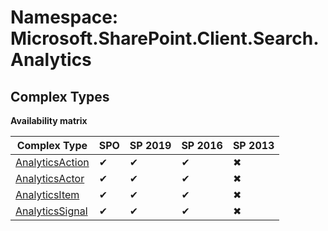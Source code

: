 # Namespace: Microsoft.SharePoint.Client.Search.Analytics

## Complex Types

**Availability matrix**

Complex Type | SPO | SP 2019 | SP 2016 | SP 2013
----------|-----|---------|---------|--------
[AnalyticsAction](./ComplexTypes/AnalyticsAction.md) | ✔ | ✔ | ✔ | ✖
[AnalyticsActor](./ComplexTypes/AnalyticsActor.md) | ✔ | ✔ | ✔ | ✖
[AnalyticsItem](./ComplexTypes/AnalyticsItem.md) | ✔ | ✔ | ✔ | ✖
[AnalyticsSignal](./ComplexTypes/AnalyticsSignal.md) | ✔ | ✔ | ✔ | ✖
